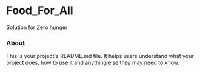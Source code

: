 Food_For_All
============

Solution for Zero hunger

### About

This is your project's README.md file. It helps users understand what your
project does, how to use it and anything else they may need to know.